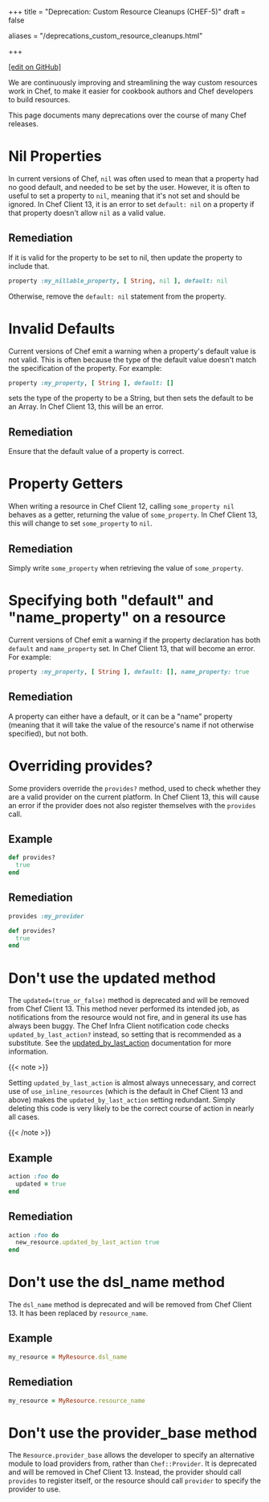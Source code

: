 +++
title = "Deprecation: Custom Resource Cleanups (CHEF-5)"
draft = false

aliases = "/deprecations_custom_resource_cleanups.html"


  
    
    
    
    
+++    

[\[edit on GitHub\]](https://github.com/chef/chef-web-docs/blob/master/content/deprecations_custom_resource_cleanups.md)

<meta name="robots" content="noindex">

We are continuously improving and streamlining the way custom resources
work in Chef, to make it easier for cookbook authors and Chef developers
to build resources.

This page documents many deprecations over the course of many Chef
releases.

Nil Properties
==============

In current versions of Chef, `nil` was often used to mean that a
property had no good default, and needed to be set by the user. However,
it is often to useful to set a property to `nil`, meaning that it's not
set and should be ignored. In Chef Client 13, it is an error to set
`default: nil` on a property if that property doesn't allow `nil` as a
valid value.

Remediation
-----------

If it is valid for the property to be set to nil, then update the
property to include that.

``` ruby
property :my_nillable_property, [ String, nil ], default: nil
```

Otherwise, remove the `default: nil` statement from the property.

Invalid Defaults
================

Current versions of Chef emit a warning when a property's default value
is not valid. This is often because the type of the default value
doesn't match the specification of the property. For example:

``` ruby
property :my_property, [ String ], default: []
```

sets the type of the property to be a String, but then sets the default
to be an Array. In Chef Client 13, this will be an error.

Remediation
-----------

Ensure that the default value of a property is correct.

Property Getters
================

When writing a resource in Chef Client 12, calling `some_property nil`
behaves as a getter, returning the value of `some_property`. In Chef
Client 13, this will change to set `some_property` to `nil`.

Remediation
-----------

Simply write `some_property` when retrieving the value of
`some_property`.

Specifying both "default" and "name_property" on a resource
============================================================

Current versions of Chef emit a warning if the property declaration has
both `default` and `name_property` set. In Chef Client 13, that will
become an error. For example:

``` ruby
property :my_property, [ String ], default: [], name_property: true
```

Remediation
-----------

A property can either have a default, or it can be a "name" property
(meaning that it will take the value of the resource's name if not
otherwise specified), but not both.

Overriding provides?
====================

Some providers override the `provides?` method, used to check whether
they are a valid provider on the current platform. In Chef Client 13,
this will cause an error if the provider does not also register
themselves with the `provides` call.

Example
-------

``` ruby
def provides?
  true
end
```

Remediation
-----------

``` ruby
provides :my_provider

def provides?
  true
end
```

Don't use the updated method
============================

The `updated=(true_or_false)` method is deprecated and will be removed
from Chef Client 13. This method never performed its intended job, as
notifications from the resource would not fire, and in general its use
has always been buggy. The Chef Infra Client notification code checks
`updated_by_last_action?` instead, so setting that is recommended as a
substitute. See the
[updated_by_last_action](/custom_resources_notes.html#updated-by-last-action)
documentation for more information.

{{< note >}}

Setting `updated_by_last_action` is almost always unnecessary, and
correct use of `use_inline_resources` (which is the default in Chef
Client 13 and above) makes the `updated_by_last_action` setting
redundant. Simply deleting this code is very likely to be the correct
course of action in nearly all cases.

{{< /note >}}

Example
-------

``` ruby
action :foo do
  updated = true
end
```

Remediation
-----------

``` ruby
action :foo do
  new_resource.updated_by_last_action true
end
```

Don't use the dsl_name method
==============================

The `dsl_name` method is deprecated and will be removed from Chef Client
13. It has been replaced by `resource_name`.

Example
-------

``` ruby
my_resource = MyResource.dsl_name
```

Remediation
-----------

``` ruby
my_resource = MyResource.resource_name
```

Don't use the provider_base method
===================================

The `Resource.provider_base` allows the developer to specify an
alternative module to load providers from, rather than `Chef::Provider`.
It is deprecated and will be removed in Chef Client 13. Instead, the
provider should call `provides` to register itself, or the resource
should call `provider` to specify the provider to use.
